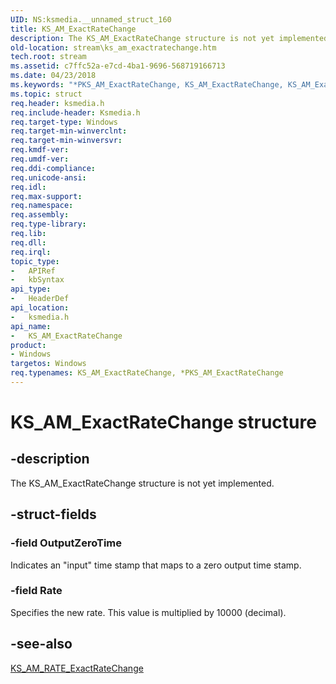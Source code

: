 ```yaml
---
UID: NS:ksmedia.__unnamed_struct_160
title: KS_AM_ExactRateChange
description: The KS_AM_ExactRateChange structure is not yet implemented.
old-location: stream\ks_am_exactratechange.htm
tech.root: stream
ms.assetid: c7ffc52a-e7cd-4ba1-9696-568719166713
ms.date: 04/23/2018
ms.keywords: "*PKS_AM_ExactRateChange, KS_AM_ExactRateChange, KS_AM_ExactRateChange structure [Streaming Media Devices], PKS_AM_ExactRateChange, PKS_AM_ExactRateChange structure pointer [Streaming Media Devices], dvdref_bbe80dae-5cb8-45f8-a283-c0a2af794525.xml, ksmedia/KS_AM_ExactRateChange, ksmedia/PKS_AM_ExactRateChange, stream.ks_am_exactratechange"
ms.topic: struct
req.header: ksmedia.h
req.include-header: Ksmedia.h
req.target-type: Windows
req.target-min-winverclnt: 
req.target-min-winversvr: 
req.kmdf-ver: 
req.umdf-ver: 
req.ddi-compliance: 
req.unicode-ansi: 
req.idl: 
req.max-support: 
req.namespace: 
req.assembly: 
req.type-library: 
req.lib: 
req.dll: 
req.irql: 
topic_type:
-	APIRef
-	kbSyntax
api_type:
-	HeaderDef
api_location:
-	ksmedia.h
api_name:
-	KS_AM_ExactRateChange
product:
- Windows
targetos: Windows
req.typenames: KS_AM_ExactRateChange, *PKS_AM_ExactRateChange
---
```


# KS_AM_ExactRateChange structure


## -description


The KS_AM_ExactRateChange structure is not yet implemented.


## -struct-fields




### -field OutputZeroTime

Indicates an "input" time stamp that maps to a zero output time stamp.


### -field Rate

Specifies the new rate. This value is multiplied by 10000 (decimal).


## -see-also




<a href="https://msdn.microsoft.com/library/windows/hardware/ff567280">KS_AM_RATE_ExactRateChange</a>
 

 

